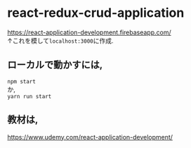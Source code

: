 # react-redux-crud-application
https://react-application-development.firebaseapp.com/  
↑これを模して`localhost:3000`に作成.

## ローカルで動かすには,
`npm start`  
か,  
`yarn run start`

## 教材は,
https://www.udemy.com/react-application-development/
